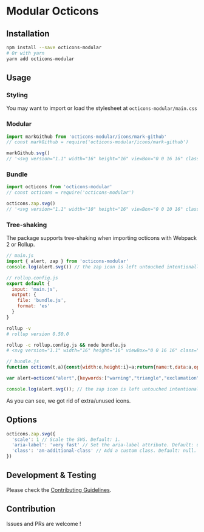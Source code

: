 # Modular Octicons
## Installation
```bash
npm install --save octicons-modular
# Or with yarn
yarn add octicons-modular
```

## Usage
### Styling
You may want to import or load the stylesheet at `octicons-modular/main.css`

### Modular
```js
import markGithub from 'octicons-modular/icons/mark-github'
// const markGithub = require('octicons-modular/icons/mark-github')

markGithub.svg()
// '<svg version="1.1" width="16" height="16" viewBox="0 0 16 16" class="octicon octicon-mark-github" aria-hidden="true"><path fill-rule="evenodd" d="M8 0C3.58 0 0 3.58 0 8c0 3.54 2.29 6.53 5.47 7.59.4.07.55-.17.55-.38 0-.19-.01-.82-.01-1.49-2.01.37-2.53-.49-2.69-.94-.09-.23-.48-.94-.82-1.13-.28-.15-.68-.52-.01-.53.63-.01 1.08.58 1.23.82.72 1.21 1.87.87 2.33.66.07-.52.28-.87.51-1.07-1.78-.2-3.64-.89-3.64-3.95 0-.87.31-1.59.82-2.15-.08-.2-.36-1.02.08-2.12 0 0 .67-.21 2.2.82.64-.18 1.32-.27 2-.27.68 0 1.36.09 2 .27 1.53-1.04 2.2-.82 2.2-.82.44 1.1.16 1.92.08 2.12.51.56.82 1.27.82 2.15 0 3.07-1.87 3.75-3.65 3.95.29.25.54.73.54 1.48 0 1.07-.01 1.93-.01 2.2 0 .21.15.46.55.38A8.013 8.013 0 0 0 16 8c0-4.42-3.58-8-8-8z"></path></svg>'
```

### Bundle
```js
import octicons from 'octicons-modular'
// const octicons = require('octicons-modular')

octicons.zap.svg()
// '<svg version="1.1" width="10" height="16" viewBox="0 0 10 16" class="octicon octicon-zap" aria-hidden="true"><path fill-rule="evenodd" d="M10 7H6l3-7-9 9h4l-3 7z"></path></svg>'
```

### Tree-shaking
The package supports tree-shaking when importing octicons with Webpack 2 or Rollup.
```js
// main.js
import { alert, zap } from 'octicons-modular'
console.log(alert.svg()) // the zap icon is left untouched intentionally
```

```js
// rollup.config.js
export default {
  input: 'main.js',
  output: {
    file: 'bundle.js',
    format: 'es'
  }
}
```

```bash
rollup -v
# rollup version 0.50.0

rollup -c rollup.config.js && node bundle.js
# <svg version="1.1" width="16" height="16" viewBox="0 0 16 16" class="octicon octicon-alert" aria-hidden="true"><path fill-rule="evenodd" d="M8.865 1.52c-.18-.31-.51-.5-.87-.5s-.69.19-.87.5L.275 13.5c-.18.31-.18.69 0 1 .19.31.52.5.87.5h13.7c.36 0 .69-.19.86-.5.17-.31.18-.69.01-1L8.865 1.52zM8.995 13h-2v-2h2v2zm0-3h-2V6h2v4z"></path></svg>
```

```js
// bundle.js
function octicon(t,a){const{width:e,height:i}=a;return{name:t,data:a,options:{version:"1.1",width:e,height:i,viewBox:`0 0 ${e} ${i}`,class:`octicon octicon-${t}`,"aria-hidden":"true"},svg(t){return`<svg ${this.attrs(t)}>${this.data.path}</svg>`},attrs(t){let a=Object.assign({},this.options,t);return t?(this.attrLabel(a,t["aria-label"]), this.attrClass(a,t.class), this.attrScale(a,t.scale), this.attrsFormat(a)):this.attrsFormat(a)},attrLabel(t,a){a&&(t["aria-label"]=a, t.role="img", delete t["aria-hidden"]);},attrClass(t,a){a&&(t.class=`octicon octicon-${this.name} ${a}`);},attrScale(t,a){let e=0===a?0:parseFloat(a)||1,i=e*parseInt(t.width),s=e*parseInt(t.height);t.width=Number(i.toFixed(2)), t.height=Number(s.toFixed(2)), delete t.scale;},attrsFormat:t=>Object.keys(t).map(a=>`${a}="${t[a]}"`).join(" ").trim()}}

var alert=octicon("alert",{keywords:["warning","triangle","exclamation","point"],path:'<path fill-rule="evenodd" d="M8.865 1.52c-.18-.31-.51-.5-.87-.5s-.69.19-.87.5L.275 13.5c-.18.31-.18.69 0 1 .19.31.52.5.87.5h13.7c.36 0 .69-.19.86-.5.17-.31.18-.69.01-1L8.865 1.52zM8.995 13h-2v-2h2v2zm0-3h-2V6h2v4z"></path>',height:"16",width:"16"});

console.log(alert.svg()); // the zap icon is left untouched intentionally
```
As you can see, we got rid of extra/unused icons.

## Options
```js
octicons.zap.svg({
  'scale': 1 // Scale the SVG. Default: 1.
  'aria-label': 'very fast' // Set the aria-label attribute. Default: undefined.
  'class': 'an-additional-class' // Add a custom class. Default: null.
})
```

## Development & Testing
Please check the [Contributing Guidelines](https://github.com/hiendv/octicons-modular/blob/master/CONTRIBUTING.md).

## Contribution
Issues and PRs are welcome !
